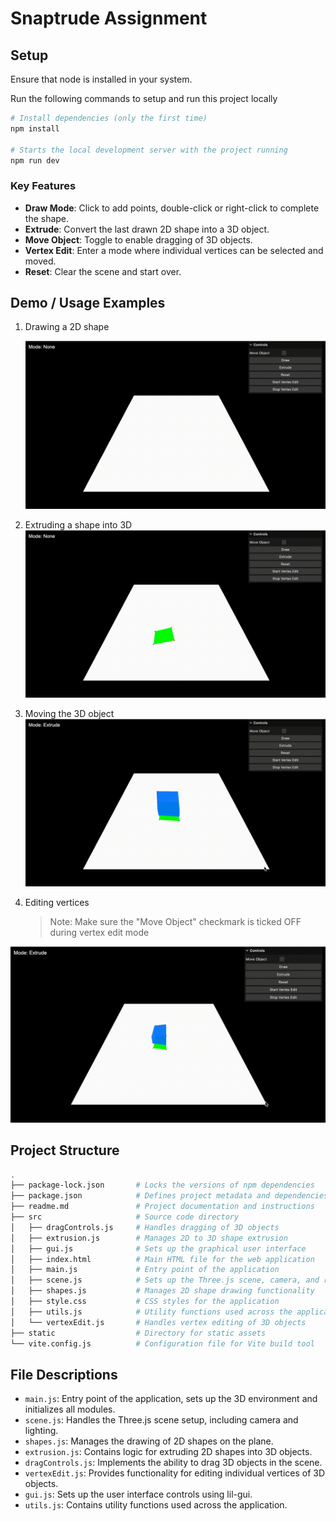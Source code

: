 # Snaptrude Assignment

## Setup

Ensure that node is installed in your system.

Run the following commands to setup and run this project locally

```bash
# Install dependencies (only the first time)
npm install

# Starts the local development server with the project running
npm run dev
```

### Key Features

- **Draw Mode**: Click to add points, double-click or right-click to complete the shape.
- **Extrude**: Convert the last drawn 2D shape into a 3D object.
- **Move Object**: Toggle to enable dragging of 3D objects.
- **Vertex Edit**: Enter a mode where individual vertices can be selected and moved.
- **Reset**: Clear the scene and start over.

## Demo / Usage Examples

1. Drawing a 2D shape

   ![2d shape](./static/2Dshape.gif)

2. Extruding a shape into 3D
   ![extrision](./static/extrusion.gif)

3. Moving the 3D object
   ![moveObject](./static/moveObject.gif)

4. Editing vertices
   > Note: Make sure the "Move Object" checkmark is ticked OFF during vertex edit mode

![vertexEdit](./static/vertexEdit.gif)

## Project Structure

```zsh
.
├── package-lock.json       # Locks the versions of npm dependencies
├── package.json            # Defines project metadata and dependencies
├── readme.md               # Project documentation and instructions
├── src                     # Source code directory
│   ├── dragControls.js     # Handles dragging of 3D objects
│   ├── extrusion.js        # Manages 2D to 3D shape extrusion
│   ├── gui.js              # Sets up the graphical user interface
│   ├── index.html          # Main HTML file for the web application
│   ├── main.js             # Entry point of the application
│   ├── scene.js            # Sets up the Three.js scene, camera, and renderer
│   ├── shapes.js           # Manages 2D shape drawing functionality
│   ├── style.css           # CSS styles for the application
│   ├── utils.js            # Utility functions used across the application
│   └── vertexEdit.js       # Handles vertex editing of 3D objects
├── static                  # Directory for static assets
└── vite.config.js          # Configuration file for Vite build tool
```

## File Descriptions

- `main.js`: Entry point of the application, sets up the 3D environment and initializes all modules.
- `scene.js`: Handles the Three.js scene setup, including camera and lighting.
- `shapes.js`: Manages the drawing of 2D shapes on the plane.
- `extrusion.js`: Contains logic for extruding 2D shapes into 3D objects.
- `dragControls.js`: Implements the ability to drag 3D objects in the scene.
- `vertexEdit.js`: Provides functionality for editing individual vertices of 3D objects.
- `gui.js`: Sets up the user interface controls using lil-gui.
- `utils.js`: Contains utility functions used across the application.
